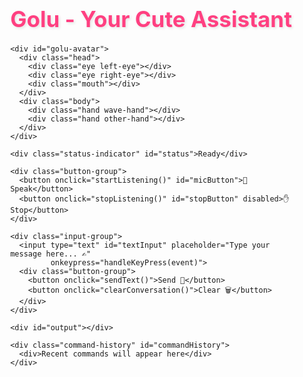 <!DOCTYPE html>
<html lang="en">
<head>
  <meta charset="UTF-8">
  <meta name="viewport" content="width=device-width, initial-scale=1.0">
  <title>Golu - Your Cute Assistant 💕</title>
  <style>
    :root {
      --primary-color: #FF4081;
      --secondary-color: #FF80AB;
      --background-color: #FFEBEE;
      --text-color: #333;
      --card-color: #FFF3F3;
    }

    body {
      font-family: 'Comic Sans MS', 'Segoe UI', sans-serif;
      background: var(--background-color);
      color: var(--text-color);
      text-align: center;
      margin: 0;
      padding: 20px;
      min-height: 100vh;
      display: flex;
      flex-direction: column;
      align-items: center;
    }

    h1 {
      font-size: 2.5em;
      color: var(--primary-color);
      margin-bottom: 20px;
      text-shadow: 2px 2px 4px rgba(0,0,0,0.1);
    }

    .container {
      max-width: 800px;
      width: 90%;
      margin: 0 auto;
    }

    button {
      padding: 15px 30px;
      font-size: 18px;
      border: none;
      border-radius: 30px;
      background-color: var(--secondary-color);
      color: white;
      cursor: pointer;
      margin: 10px;
      box-shadow: 0 4px 8px rgba(0, 0, 0, 0.1);
      transition: all 0.3s ease;
      font-weight: bold;
    }

    button:hover {
      background-color: var(--primary-color);
      transform: scale(1.05);
      box-shadow: 0 6px 12px rgba(0, 0, 0, 0.15);
    }

    button:disabled {
      background-color: #ccc;
      cursor: not-allowed;
      transform: none;
    }

    #output {
      margin-top: 20px;
      font-size: 20px;
      color: var(--primary-color);
      font-weight: bold;
      padding: 20px;
      border-radius: 15px;
      background-color: var(--card-color);
      border: 2px solid var(--secondary-color);
      min-height: 80px;
      width: 90%;
      margin: 20px auto;
      overflow-y: auto;
      white-space: pre-wrap;
      text-align: left;
      box-shadow: inset 0 0 10px rgba(0,0,0,0.05);
    }

    #output a {
      color: #d63384;
      text-decoration: underline;
      font-weight: bold;
    }

    #textInput {
      padding: 12px 15px;
      font-size: 16px;
      width: 70%;
      border: 2px solid var(--secondary-color);
      border-radius: 12px;
      margin: 10px 0;
      background-color: var(--card-color);
      transition: all 0.3s ease;
    }

    #textInput:focus {
      border-color: var(--primary-color);
      outline: none;
      box-shadow: 0 0 5px rgba(255, 64, 129, 0.5);
    }

    .input-group {
      display: flex;
      flex-direction: column;
      align-items: center;
      width: 100%;
      margin: 15px 0;
    }

    .button-group {
      display: flex;
      flex-wrap: wrap;
      justify-content: center;
      gap: 10px;
    }

    #golu-avatar {
      margin: 20px auto;
      width: 200px;
      height: 260px;
      position: relative;
      animation: float 3s ease-in-out infinite;
    }

    .head {
      width: 150px;
      height: 150px;
      background: #ffc1e3;
      border-radius: 50%;
      position: relative;
      margin: auto;
      box-shadow: 0 4px 15px rgba(0,0,0,0.15);
    }

    .eye {
      width: 20px;
      height: 20px;
      background: black;
      border-radius: 50%;
      position: absolute;
      top: 45px;
      animation: blink 5s infinite;
    }

    .left-eye { left: 35px; }
    .right-eye { right: 35px; }

    @keyframes blink {
      0%, 95%, 100% { transform: scaleY(1); }
      96%, 97%, 98%, 99% { transform: scaleY(0.1); }
    }

    .mouth {
      width: 40px;
      height: 20px;
      border-bottom: 5px solid #d63384;
      position: absolute;
      bottom: 30px;
      left: 50%;
      transform: translateX(-50%);
      border-radius: 50%;
      transition: all 0.3s ease;
    }

    .body {
      position: relative;
      top: -10px;
      width: 100%;
      height: 100px;
    }

    .hand {
      width: 30px;
      height: 60px;
      background-color: #ffc1e3;
      border-radius: 50%;
      position: absolute;
      top: 0;
    }

    .wave-hand {
      left: -20px;
      transform-origin: top right;
      animation: wave 2.5s infinite ease-in-out;
    }

    .other-hand {
      right: -20px;
    }

    @keyframes wave {
      0%, 100% { transform: rotate(0deg); }
      30% { transform: rotate(-25deg); }
      60% { transform: rotate(10deg); }
    }

    @keyframes float {
      0%, 100% { transform: translateY(0px); }
      50% { transform: translateY(-8px); }
    }

    .listening #golu-avatar .mouth {
      height: 10px;
      width: 60px;
      border-radius: 5px;
      background: #d63384;
      border-bottom: none;
    }

    .typing #golu-avatar .mouth {
      height: 5px;
      width: 30px;
      border-radius: 5px;
      background: #d63384;
      border-bottom: none;
    }

    .status-indicator {
      margin: 10px 0;
      font-size: 14px;
      color: #666;
    }

    .command-history {
      width: 90%;
      margin: 20px auto;
      max-height: 150px;
      overflow-y: auto;
      background: white;
      border-radius: 10px;
      padding: 10px;
      box-shadow: inset 0 0 5px rgba(0,0,0,0.1);
      text-align: left;
    }

    .command-item {
      padding: 5px;
      border-bottom: 1px solid #eee;
      cursor: pointer;
    }

    .command-item:hover {
      background: #f5f5f5;
    }

    @media (max-width: 600px) {
      h1 {
        font-size: 2em;
      }
      
      #textInput {
        width: 90%;
      }
      
      button {
        padding: 12px 20px;
        font-size: 16px;
      }
      
      #output {
        font-size: 18px;
        padding: 15px;
      }
    }
  </style>
</head>
<body>
  <div class="container">
    <h1>Golu - Your Cute Assistant</h1>

    <div id="golu-avatar">
      <div class="head">
        <div class="eye left-eye"></div>
        <div class="eye right-eye"></div>
        <div class="mouth"></div>
      </div>
      <div class="body">
        <div class="hand wave-hand"></div>
        <div class="hand other-hand"></div>
      </div>
    </div>

    <div class="status-indicator" id="status">Ready</div>

    <div class="button-group">
      <button onclick="startListening()" id="micButton">🎤 Speak</button>
      <button onclick="stopListening()" id="stopButton" disabled>✋ Stop</button>
    </div>

    <div class="input-group">
      <input type="text" id="textInput" placeholder="Type your message here... ✍️" 
             onkeypress="handleKeyPress(event)">
      <div class="button-group">
        <button onclick="sendText()">Send 💬</button>
        <button onclick="clearConversation()">Clear 🗑️</button>
      </div>
    </div>

    <div id="output"></div>

    <div class="command-history" id="commandHistory">
      <div>Recent commands will appear here</div>
    </div>
  </div>

  <script>
    // DOM Elements
    const output = document.getElementById('output');
    const textInput = document.getElementById('textInput');
    const statusElement = document.getElementById('status');
    const commandHistory = document.getElementById('commandHistory');
    const micButton = document.getElementById('micButton');
    const stopButton = document.getElementById('stopButton');
    
    // Speech Recognition Setup
    const SpeechRecognition = window.SpeechRecognition || window.webkitSpeechRecognition;
    const recognition = new SpeechRecognition();
    recognition.lang = 'en-US';
    recognition.interimResults = false;
    recognition.continuous = false;

    // App State
    let currentLanguage = "en"; // en, hi, bn
    let availableVoices = [];
    let conversationHistory = [];
    let isListening = false;

    // Initialize the app
    window.onload = () => {
      // Load voices
      speechSynthesis.onvoiceschanged = () => {
        availableVoices = speechSynthesis.getVoices();
      };
      
      // Try to get voices immediately (some browsers don't fire the event)
      availableVoices = speechSynthesis.getVoices();
      
      // Load conversation history from localStorage
      loadHistory();
      
      // Greet the user
      greetUser();
      
      // Add event listeners
      textInput.addEventListener('focus', () => {
        document.body.classList.add('typing');
      });
      
      textInput.addEventListener('blur', () => {
        document.body.classList.remove('typing');
      });
    };

    // Voice Recognition Functions
    function startListening() {
      if (isListening) return;
      
      isListening = true;
      micButton.disabled = true;
      stopButton.disabled = false;
      statusElement.textContent = "Listening...";
      output.textContent = "Listening...";
      document.body.classList.add('listening');
      
      recognition.start();
    }

    function stopListening() {
      if (!isListening) return;
      
      isListening = false;
      recognition.stop();
      micButton.disabled = false;
      stopButton.disabled = true;
      statusElement.textContent = "Ready";
      document.body.classList.remove('listening');
    }

    recognition.onresult = (event) => {
      const transcript = event.results[0][0].transcript;
      addToHistory(transcript);
      outputTextWithTypingEffect("You said: " + transcript);
      respond(transcript);
      stopListening();
    };

    recognition.onerror = (event) => {
      output.textContent = "Error occurred: " + event.error;
      stopListening();
    };

    recognition.onend = () => {
      if (isListening) {
        recognition.start(); // Continue listening if not manually stopped
      }
    };

    // Text Input Functions
    function sendText() {
      const input = textInput.value.trim();
      if (input) {
        addToHistory(input);
        outputTextWithTypingEffect("You typed: " + input);
        respond(input);
        textInput.value = "";
      }
    }

    function handleKeyPress(event) {
      if (event.key === 'Enter') {
        sendText();
      }
    }

    // Conversation Functions
    function greetUser() {
      const hour = new Date().getHours();
      let greeting = "Hello! I'm Golu, your assistant. How can I help you today?";
      if (hour >= 5 && hour < 12) greeting = "Good morning! I'm Golu, your assistant. What can I do for you today?";
      else if (hour >= 12 && hour < 17) greeting = "Good afternoon! I'm Golu, your assistant. How can I assist you?";
      else if (hour >= 17 && hour < 21) greeting = "Good evening! I'm Golu, your assistant. What do you need help with?";
      else greeting = "Hello night owl! I'm Golu, your assistant. What brings you here so late?";
      
      outputTextWithTypingEffect(greeting);
      speak(greeting);
    }

    function respond(message) {
      let response = getResponseForMessage(message.toLowerCase());
      
      // If we have a response, use it
      if (response) {
        if (response.action) {
          response.action();
        }
        if (response.text) {
          outputTextWithTypingEffect(response.text);
          speak(response.text);
        }
        return;
      }
      
      // Default response if no match found
      const defaultResponse = currentLanguage === "hi" ? 
        "माफ कीजिए, मैं समझ नहीं पाया। क्या आप दोबारा कह सकते हैं?" :
        currentLanguage === "bn" ? 
        "দুঃখিত, আমি বুঝতে পারিনি। আপনি আবার বলতে পারেন?" :
        "Sorry, I didn't understand that. Could you try again?";
      
      outputTextWithTypingEffect(defaultResponse);
      speak(defaultResponse);
    }

    function getResponseForMessage(message) {
      // Website opening
      const websites = {
        "youtube": {url: "https://www.youtube.com", name: "YouTube"},
        "facebook": {url: "https://www.facebook.com", name: "Facebook"},
        "instagram": {url: "https://www.instagram.com", name: "Instagram"},
        "whatsapp": {url: "https://web.whatsapp.com", name: "WhatsApp"},
        "gmail": {url: "https://mail.google.com", name: "Gmail"},
        "google": {url: "https://www.google.com", name: "Google"},
        "twitter": {url: "https://twitter.com", name: "Twitter"},
        "netflix": {url: "https://www.netflix.com", name: "Netflix"},
        "amazon": {url: "https://www.amazon.com", name: "Amazon"},
        "wikipedia": {url: "https://www.wikipedia.org", name: "Wikipedia"}
      };

      for (let site in websites) {
        if (message.includes("open " + site)) {
          const siteInfo = websites[site];
          return {
            text: currentLanguage === "hi" ? `${siteInfo.name} खोल रहा हूँ...` :
                  currentLanguage === "bn" ? `${siteInfo.name} খুলছি...` :
                  `Opening ${siteInfo.name}...`,
            action: () => window.open(siteInfo.url, "_blank")
          };
        }
      }

      // Wikipedia lookup
      if (message.startsWith("who is") || message.startsWith("what is") || 
          message.startsWith("tell me about")) {
        const topic = message.replace("who is", "")
                            .replace("what is", "")
                            .replace("tell me about", "")
                            .trim();
        return {
          text: currentLanguage === "hi" ? `मैं ${topic} के बारे में जानकारी ढूंढ रहा हूँ...` :
                currentLanguage === "bn" ? `আমি ${topic} সম্পর্কে তথ্য খুঁজছি...` :
                `Looking up information about ${topic}...`,
          action: () => fetchWikipedia(topic)
        };
      }

      // Google search
      if (message.includes("search") || message.includes("google")) {
        let query = message.replace("search", "")
                           .replace("in google", "")
                           .replace("google", "")
                           .trim();
        if (query) {
          return {
            text: currentLanguage === "hi" ? `"${query}" को Google पर खोज रहा हूँ...` :
                  currentLanguage === "bn" ? `"${query}" গুগলে খুঁজছি...` :
                  `Searching for "${query}" on Google...`,
            action: () => window.open(`https://www.google.com/search?q=${encodeURIComponent(query)}`, "_blank")
          };
        }
      }

      // Play music/video
      if (message.includes("play")) {
        const query = message.replace("play", "")
                             .replace("song", "")
                             .replace("music", "")
                             .replace("video", "")
                             .trim();
        if (query) {
          return {
            text: currentLanguage === "hi" ? `"${query}" चला रहा हूँ YouTube पर...` :
                  currentLanguage === "bn" ? `"${query}" ইউটিউবে চালাচ্ছি...` :
                  `Playing "${query}" on YouTube...`,
            action: () => window.open(`https://www.youtube.com/results?search_query=${encodeURIComponent(query)}`, "_blank")
          };
        }
      }

      // Language switching
      if (message.includes("speak in bengali") || message.includes("speak bengali") || 
          message.includes("বাংলা")) {
        currentLanguage = "bn";
        return {
          text: "ভাষা বাংলা করা হয়েছে। এখন আমি বাংলায় কথা বলব।",
          action: () => speak("ভাষা বাংলা করা হয়েছে। এখন আমি বাংলায় কথা বলব।")
        };
      }
      
      if (message.includes("speak in hindi") || message.includes("speak hindi") || 
          message.includes("हिंदी")) {
        currentLanguage = "hi";
        return {
          text: "अब मैं हिंदी में बोलूंगा।",
          action: () => speak("अब मैं हिंदी में बोलूंगा।")
        };
      }
      
      if (message.includes("speak in english") || message.includes("speak english")) {
        currentLanguage = "en";
        return {
          text: "Language changed to English.",
          action: () => speak("Language changed to English.")
        };
      }

      // Math calculations
      if (/(\d+|\w+)\s?(plus|minus|times|multiplied by|divided by|over)\s?(\d+|\w+)/.test(message)) {
        const result = solveMath(message);
        if (result !== null) {
          return {
            text: currentLanguage === "bn" ? `উত্তর হল ${result}।` :
                  currentLanguage === "hi" ? `उत्तर है ${result}।` :
                  `The answer is ${result}.`
          };
        } else {
          return {
            text: currentLanguage === "bn" ? "এই অঙ্কটা একটু কঠিন। আবার বলো।" :
                  currentLanguage === "hi" ? "यह गणित थोड़ा कठिन है। कृपया फिर से पूछें।" :
                  "Hmm, that math looks tricky. Can you try again?"
          };
        }
      }

      // Time/date
      if (message.includes("time") || message.includes("date") || message.includes("today")) {
        const now = new Date();
        const time = now.toLocaleTimeString();
        const date = now.toLocaleDateString();
        return {
          text: currentLanguage === "hi" ? `आज की तारीख ${date} है और समय ${time} है।` :
                currentLanguage === "bn" ? `আজকের তারিখ ${date} এবং সময় ${time}।` :
                `Today is ${date}, and the current time is ${time}.`
        };
      }

      // Greetings
      if (message.includes("hello") || message.includes("hi") || message.includes("hey")) {
        return {
          text: currentLanguage === "hi" ? "हैलो! मैं गोलू हूँ। आपकी क्या मदद कर सकता हूँ?" :
                currentLanguage === "bn" ? "হ্যালো! আমি গোলু। আমি আপনাকে কিভাবে সাহায্য করতে পারি?" :
                "Hello! I'm Golu. How can I help you today?"
        };
      }

      // Self introduction
      if (message.includes("who are you") || message.includes("your name") || 
          message.includes("introduce yourself") || message.includes("about you")) {
        return {
          text: currentLanguage === "hi" ? "मेरा नाम गोलू है। मैं आपकी मदद के लिए यहाँ हूँ!" :
                currentLanguage === "bn" ? "আমার নাম গোলু। আমি তোমার সাহায্য করতে এখানে আছি!" :
                "My name is Golu. I'm here to help you with anything you need!"
        };
      }

      // Goodbye
      if (message.includes("good night") || message.includes("bye") || message.includes("goodbye")) {
        return {
          text: currentLanguage === "hi" ? "अलविदा! अपना ख्याल रखना!" :
                currentLanguage === "bn" ? "বিদায়! ভালো থেকো!" :
                "Goodbye! Have a wonderful day!",
          action: () => {
            speak(currentLanguage === "hi" ? "अलविदा! अपना ख्याल रखना!" :
                  currentLanguage === "bn" ? "বিদায়! ভালো থেকো!" :
                  "Goodbye! Have a wonderful day!");
            recognition.stop();
          }
        };
      }

      // Say hello to someone
      if (message.includes("say hello to")) {
        let name = "";
        if (message.includes("say hello to my friend")) {
          name = message.split("say hello to my friend")[1]?.trim();
        } else if (message.includes("say hello to mr")) {
          name = "Mr. " + message.split("say hello to mr")[1]?.trim();
        } else if (message.includes("say hello to ms")) {
          name = "Ms. " + message.split("say hello to ms")[1]?.trim();
        } else if (message.includes("say hello to mrs")) {
          name = "Mrs. " + message.split("say hello to mrs")[1]?.trim();
        } else {
          name = message.split("say hello to")[1]?.trim();
        }

        if (!name && (message.includes("all my friends") || message.includes("everyone"))) {
          return {
            text: currentLanguage === "hi" ? "नमस्ते दोस्तों! 😊" :
                  currentLanguage === "bn" ? "হ্যালো বন্ধুরা! 😊" :
                  "Hello everyone! 👋"
          };
        }

        if (name) {
          return {
            text: currentLanguage === "hi" ? `नमस्ते ${name} जी! 😊` :
                  currentLanguage === "bn" ? `হ্যালো ${name}! 😊` :
                  `Hello ${name}! 👋`
          };
        }
      }

      return null; // No response found
    }

    function fetchWikipedia(topic) {
      const url = `https://en.wikipedia.org/wiki/${encodeURIComponent(topic)}`;
      fetch(`https://en.wikipedia.org/api/rest_v1/page/summary/${encodeURIComponent(topic)}`)
        .then(res => res.json())
        .then(data => {
          if (data.extract) {
            const maxLength = 400;
            const shortText = data.extract.length > maxLength
              ? data.extract.substring(0, maxLength) + "..."
              : data.extract;
            const response = `${shortText}\n\n👉 <a href="${url}" target="_blank">Click here to read more</a>`;
            output.innerHTML = response.replace(/\n/g, "<br>");
            speak(shortText);
          } else {
            const response = currentLanguage === "hi" ? 
              "माफ कीजिए, मैं इस विषय पर जानकारी नहीं ढूंढ पाया।" :
              currentLanguage === "bn" ? 
              "দুঃখিত, আমি এই বিষয়ে তথ্য খুঁজে পাইনি।" :
              "Sorry, I couldn't find information about that.";
            outputTextWithTypingEffect(response);
            speak(response);
          }
        })
        .catch(() => {
          const response = currentLanguage === "hi" ? 
            "जानकारी प्राप्त करते समय कोई समस्या आई।" :
            currentLanguage === "bn" ? 
            "তথ্য পাওয়ার সময় একটি সমস্যা হয়েছে।" :
            "Something went wrong while fetching the information.";
          outputTextWithTypingEffect(response);
          speak(response);
        });
    }

    function solveMath(message) {
      message = message.replace("what is", "")
                      .replace("calculate", "")
                      .replace("solve", "")
                      .trim();
      const numberWords = {
        "plus": "+", "add": "+", "and": "+", "sum": "+",
        "minus": "-", "subtract": "-", "remove": "-",
        "times": "*", "multiplied by": "*", "multiply": "*", "product": "*",
        "divided by": "/", "over": "/", "divide": "/", "quotient": "/",
        "one": 1, "two": 2, "three": 3, "four": 4, "five": 5,
        "six": 6, "seven": 7, "eight": 8, "nine": 9, "zero": 0,
        "ten": 10, "twenty": 20, "thirty": 30, "forty": 40, "fifty": 50,
        "sixty": 60, "seventy": 70, "eighty": 80, "ninety": 90,
        "hundred": 100, "thousand": 1000
      };
      
      Object.keys(numberWords).forEach(word => {
        const regex = new RegExp("\\b" + word + "\\b", "gi");
        message = message.replace(regex, numberWords[word]);
      });
      
      try {
        // Safety check - only allow basic math operations
        if (/^[\d+\-*/. ]+$/.test(message)) {
          return eval(message);
        }
        return null;
      } catch {
        return null;
      }
    }

    // UI Functions
    function outputTextWithTypingEffect(text) {
      output.innerHTML = "";
      let i = 0;
      document.body.classList.add('typing');
      
      const interval = setInterval(() => {
        if (i < text.length) {
          output.innerHTML += text.charAt(i);
          i++;
        } else {
          clearInterval(interval);
          document.body.classList.remove('typing');
        }
      }, 30);
    }

    // Speech Functions
    function speak(text) {
      const synth = window.speechSynthesis;
      
      // Cancel any ongoing speech
      synth.cancel();
      
      const utter = new SpeechSynthesisUtterance(text.replace(/[\u{1F600}-\u{1F6FF}]/gu, ""));
      
      // Set language based on current setting
      if (currentLanguage === "hi") {
        utter.lang = "hi-IN";
        utter.rate = 1.0;
      } else if (currentLanguage === "bn") {
        utter.lang = "bn-IN";
        utter.rate = 1.0;
      } else {
        utter.lang = "en-US";
        utter.rate = 1.1;
      }
      
      utter.pitch = 1.5;
      
      // Try to find a suitable voice
      const voice = availableVoices.find(v => 
        v.lang.toLowerCase().includes(utter.lang.toLowerCase()) && 
        (v.name.toLowerCase().includes("child") || v.name.toLowerCase().includes("female"))
      ) || availableVoices.find(v => v.lang.toLowerCase().includes(utter.lang.toLowerCase()));
      
      if (voice) {
        utter.voice = voice;
      }
      
      synth.speak(utter);
    }

    // History Functions
    function addToHistory(command) {
      conversationHistory.unshift({
        command: command,
        timestamp: new Date().toLocaleString()
      });
      
      // Keep only the last 10 commands
      if (conversationHistory.length > 10) {
        conversationHistory.pop();
      }
      
      updateHistoryDisplay();
      saveHistory();
    }

    function updateHistoryDisplay() {
      if (conversationHistory.length === 0) {
        commandHistory.innerHTML = "<div>No commands yet</div>";
        return;
      }
      
      commandHistory.innerHTML = conversationHistory
        .map(item => `<div class="command-item" onclick="useHistoryItem('${escapeHtml(item.command)}')">
          <strong>${escapeHtml(item.command)}</strong>
          <small>${item.timestamp}</small>
        </div>`)
        .join("");
    }

    function useHistoryItem(command) {
      textInput.value = command;
      textInput.focus();
    }

    function clearConversation() {
      output.textContent = "";
      conversationHistory = [];
      updateHistoryDisplay();
      saveHistory();
    }

    function saveHistory() {
      localStorage.setItem('goluHistory', JSON.stringify(conversationHistory));
    }

    function loadHistory() {
      const saved = localStorage.getItem('goluHistory');
      if (saved) {
        conversationHistory = JSON.parse(saved);
        updateHistoryDisplay();
      }
    }

    // Utility function to escape HTML
    function escapeHtml(unsafe) {
      return unsafe
        .replace(/&/g, "&amp;")
        .replace(/</g, "&lt;")
        .replace(/>/g, "&gt;")
        .replace(/"/g, "&quot;")
        .replace(/'/g, "&#039;");
    }
  </script>
</body>
</html>
